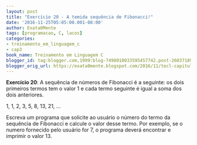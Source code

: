 ```yaml
---
layout: post
title: "Exercício 20 - A temida sequência de Fibonacci!"
date: '2016-11-25T05:05:00.001-08:00'
author: Exata0Mente
tags: [programacao, C, lacos]
categories:
- treinamento_em_linguagem_c
- cap3  
book_name: Treinamento em Linguagem C
blogger_id: tag:blogger.com,1999:blog-7498010033595457742.post-2603718916615896470
blogger_orig_url: https://exata0mente.blogspot.com/2016/11/tecl-capitulo-3-exercicio-20-temida.html
---
```


**Exercício 20**: A sequência de números de Fibonacci é a seguinte: os dois primeiros termos tem o valor 1 e cada termo seguinte é igual a soma dos dois anteriores.

1, 1, 2, 3, 5, 8, 13, 21, ...

Escreva um programa que solicite ao usuário o número do termo da sequência de Fibonacci e calcule o valor desse termo. Por exemplo, se o numero fornecido pelo usuário for 7, o programa deverá encontrar e imprimir o valor 13.
